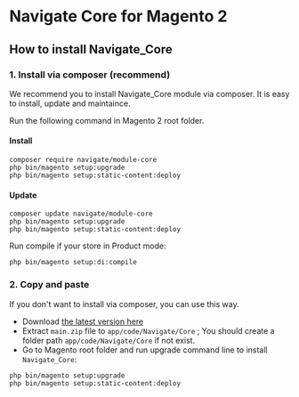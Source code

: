 # Navigate Core for Magento 2

## How to install Navigate_Core


### 1. Install via composer (recommend)

We recommend you to install Navigate_Core module via composer. It is easy to install, update and maintaince.

Run the following command in Magento 2 root folder.

#### Install

```
composer require navigate/module-core
php bin/magento setup:upgrade
php bin/magento setup:static-content:deploy
```

#### Update

```
composer update navigate/module-core
php bin/magento setup:upgrade
php bin/magento setup:static-content:deploy
```

Run compile if your store in Product mode:

```
php bin/magento setup:di:compile
```

### 2. Copy and paste

If you don't want to install via composer, you can use this way. 

- Download [the latest version here](https://github.com/navigatecommerce/module-core/archive/refs/heads/main.zip) 
- Extract `main.zip` file to `app/code/Navigate/Core` ; You should create a folder path `app/code/Navigate/Core` if not exist.
- Go to Magento root folder and run upgrade command line to install `Navigate_Core`:

```
php bin/magento setup:upgrade
php bin/magento setup:static-content:deploy
```